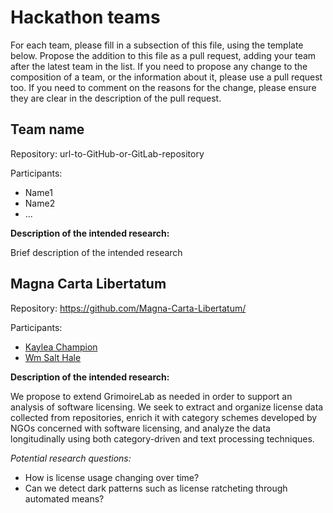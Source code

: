 # Hackathon teams

For each team, please fill in a subsection of this file, using the template below.
Propose the addition to this file as a pull request, adding your team after the
latest team in the list. If you need to propose any change to the composition of
a team, or the information about it, please use a pull request too. If you need to
comment on the reasons for the change, please ensure they are clear in the description
of the pull request.

## Team name

Repository: url-to-GitHub-or-GitLab-repository

Participants:

* Name1
* Name2
* ...

**Description of the intended research:**

Brief description of the intended research


## Magna Carta Libertatum

Repository: https://github.com/Magna-Carta-Libertatum/

Participants:

* [Kaylea Champion](https://github.com/kayleachampion)
* [Wm Salt Hale](https://github.com/altsalt)

**Description of the intended research:**

We propose to extend GrimoireLab as needed in order to support an analysis of software licensing. We seek to extract and organize license data collected from repositories, enrich it with category schemes developed by NGOs concerned with software licensing, and analyze the data longitudinally using both category-driven and text processing techniques.

*Potential research questions:*
* How is license usage changing over time?
* Can we detect dark patterns such as license ratcheting through automated means?
